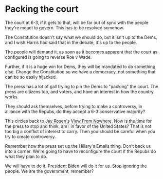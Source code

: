 # Packing the court
The court at 6-3, if it gets to that, will be far out of sync with the people they're meant to govern. This has to be resolved somehow. 

The Constitution doesn't say what we should do, but it isn't up to the Dems, and I wish Harris had said that in the debate, it's up to the people.

The people will demand it, as soon as it becomes apparent that the court as configured is going to reverse Roe v Wade.

Further, if it is a huge win for Dems, they will be mandated to do something else. Change the Constitution so we have a democracy, not something that can be so easily hijacked.

The press has a lot of gall trying to pin the Dems to "packing" the court. The press are citizens too, and voters, and have an interest in how the country works.

They should ask themselves, before trying to make a controversy, in alliance with the Repubs, do they accept a 6-3 conservative majority?

This circles back to <a href="https://en.wikipedia.org/wiki/View_from_nowhere">Jay Rosen's</a> <a href="http://scripting.com/2020/10/09/theViewFromNowhere.m4a">View From Nowhere</a>. Now is the time for the press to stop and think, am I in favor of the United States? That is not too big a conflict of interest to carry. Then you should be careful when you try to create controversy.

Remember how the press set up the Hillary's Emails thing. Don't back us into a corner. We're going to have to reconfigure the court if the Repubs do what they plan to do.

We will have to do it. President Biden will do it for us. Stop ignoring the people. We are the government, remember?

